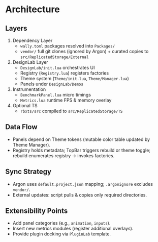 # Architecture

## Layers
1. Dependency Layer
   - `wally.toml` packages resolved into `Packages/`
   - `vendor/` full git clones (ignored by Argon) + curated copies to `src/ReplicatedStorage/External`
2. DesignLab Layer
   - `DesignLab/init.lua` orchestrates UI
   - Registry (`Registry.lua`) registers factories
   - Theme system (`Theme/init.lua`, `Theme/Manager.lua`)
   - Panels under `DesignLab/Demos`
3. Instrumentation
   - `BenchmarkPanel.lua` micro timings
   - `Metrics.lua` runtime FPS & memory overlay
4. Optional TS
   - `rbxts/src` compiled to `src/ReplicatedStorage/TS`

## Data Flow
- Panels depend on Theme tokens (mutable color table updated by Theme Manager).
- Registry holds metadata; TopBar triggers rebuild or theme toggle; rebuild enumerates registry → invokes factories.

## Sync Strategy
- Argon uses `default.project.json` mapping; `.argonignore` excludes `vendor/`.
- External updates: script pulls & copies only required directories.

## Extensibility Points
- Add panel categories (e.g., `animation`, `inputs`).
- Insert new metrics modules (register additional overlays).
- Provide plugin docking via `PluginLab` template.
